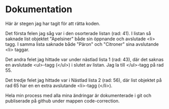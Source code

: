 # Dokumentation

Här är stegen jag har tagit för att rätta koden.

Det första felen jag såg var i den osorterade listan (rad: 41). I listan så saknade list objektet "Apelsiner" både sin öppnande och avslutade &lt;li> tagg. I samma lista saknade både "Päron" och "Citroner" sina avslutande &lt;li> taggar.

Det andra felet jag hittade var under nästlad lista 1 (rad: 43), där det saknas en avslutade &lt;ul>-tagg (&lt;/ul>) i slutet av listan. Jag la till &lt;/ul>-tagg på rad 55.

Det tredje felet jag hittade var i Nästlad lista 2 (rad: 56), där list objektet på rad 65 har en en extra avslutande &lt;li>-tagg (&lt;/li>).

Hela min process med alla mina ändringar är dokumenterade i git och publiserade på github under mappen code-correction.